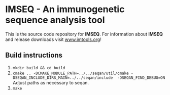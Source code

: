 # IMSEQ - An immunogenetic sequence analysis tool

This is the source code repository for **IMSEQ**. For information about **IMSEQ** and release downloads visit www.imtools.org!

## Build instructions

  1. `mkdir build && cd build`
  2. `cmake .. -DCMAKE_MODULE_PATH=../../seqan/util/cmake -DSEQAN_INCLUDE_DIRS_MAIN=../../seqan/include  -DSEQAN_FIND_DEBUG=ON`
      Adjust paths as necessary to seqan.
  3. `make`

